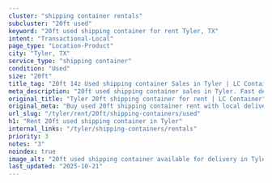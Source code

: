 ```yaml
---
cluster: "shipping container rentals"
subcluster: "20ft used"
keyword: "20ft used shipping container for rent Tyler, TX"
intent: "Transactional-Local"
page_type: "Location-Product"
city: "Tyler, TX"
service_type: "shipping container"
condition: "Used"
size: "20ft"
title_tag: "20ft 14z Used shipping container Sales in Tyler | LC Container"
meta_description: "20ft used shipping container sales in Tyler. Fast delivery, competitive pricing. Serving shipping containers area. Quote ID: SGN. Call (214) 524-4168 for your free quote today."
original_title: "Tyler 20ft shipping container for rent | LC Container"
original_meta: "Buy used 20ft shipping container rent with local delivery in Tyler, TX. LC Container — local Since 2003. Request a fast quote today."
url_slug: "/tyler/rent/20ft/shipping-containers/used"
h1: "Rent 20ft used shipping container in Tyler"
internal_links: "/tyler/shipping-containers/rentals"
priority: 3
notes: "3"
noindex: true
image_alt: "20ft used shipping container available for delivery in Tyler"
last_updated: "2025-10-21"
---
```


<!-- TODO: Add unique city/inventory copy, images, and internal links here. -->
